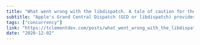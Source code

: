 ```yaml
---
title: "What went wrong with the libdispatch. A tale of caution for the future of concurrency."
subtitle: "Apple's Grand Central Dispatch (GCD or libdispatch) provides support for concurrent code execution on multicore hardware. It aims to remove the need for developers to directly manage threads, enabling them to instead think in terms of queues of work. In this very interesting post, Thomas examines some of the problems of using libdispatch, offering words of caution for the future of concurrency in Swift."
tags: ["concurrency"]
link: "https://tclementdev.com/posts/what_went_wrong_with_the_libdispatch.html"
date: "2020-12-02"
---
```

